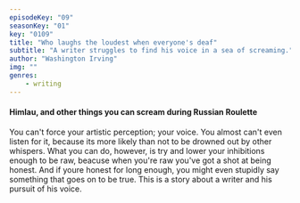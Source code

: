 ```yaml
---
episodeKey: "09"
seasonKey: "01"
key: "0109"
title: "Who laughs the loudest when everyone's deaf"
subtitle: "A writer struggles to find his voice in a sea of screaming."
author: "Washington Irving"
img: ""
genres: 
    - writing
---
```


#### Himlau, and other things you can scream during Russian Roulette

You can't force your artistic perception; your voice. You almost can't even listen for it, because its more likely than not to be drowned out by other whispers. What you can do, however, is try and lower your inhibitions enough to be raw, beacuse when you're raw you've got a shot at being honest. And if youre honest for long enough, you might even stupidly say something that goes on to be true. This is a story about a writer and his pursuit of his voice.

